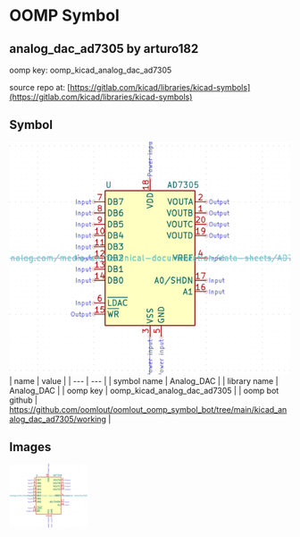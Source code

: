 # OOMP Symbol  
## analog_dac_ad7305  by arturo182  
  
oomp key: oomp_kicad_analog_dac_ad7305  
  
source repo at: [https://gitlab.com/kicad/libraries/kicad-symbols](https://gitlab.com/kicad/libraries/kicad-symbols)  
## Symbol  
  
[![working.png](working_600.png)](working.png)  
| name | value | 
| --- | --- | 
| symbol name | Analog_DAC | 
| library name | Analog_DAC | 
| oomp key | oomp_kicad_analog_dac_ad7305 | 
| oomp bot github | https://github.com/oomlout/oomlout_oomp_symbol_bot/tree/main/kicad_analog_dac_ad7305/working | 
## Images  
  
[![working.png](working_140.png)](working.png)  
